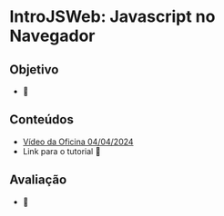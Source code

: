 # IntroJSWeb: Javascript no Navegador

## Objetivo
* 🚧

## Conteúdos
* [Vídeo da Oficina 04/04/2024](https://drive.google.com/file/d/1OsnOem-AcW-CL-ySdHNOfqBZADrj8kQE/view?usp=sharing)
* Link para o tutorial 🚧

## Avaliação
* 🚧